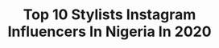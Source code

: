 ---
title: Top 10 Stylists Instagram Influencers In Nigeria In 2020
description: >-
  Find top stylists Instagram influencers in Nigeria in 2020. Most popular hashtags: #dontrushchallenge #quarantineedition #gainwithbundi #igkenya.
platform: Instagram
profiles:
  - username: "glamprince"
    fullname: >-
      snap/skype/twitter @glamprince
    location: "Nigeria"
    followers: 2114
    engagement: 1450
    commentsToLikes: 0.184028
    avatar: "https://scontent-lht6-1.cdninstagram.com/v/t51.2885-19/s320x320/55823689_2234327386829733_4884043526892945408_n.jpg?_nc_ht=scontent-lht6-1.cdninstagram.com&_nc_ohc=ucsAALjyHHAAX_Ent52&oh=c162baf3196c6a00a2f41e2a58a5a67f&oe=5EB9D96D"
    verified: false
    hashtags: "#skylounge, #abujafct, #ciroc, #bankheadentertainment"
  - username: "thestyle_architect"
    fullname: >-
      Maurice Sokari Jnr
    location: "Nigeria"
    followers: 17161
    engagement: 214
    commentsToLikes: 0.063592
    avatar: "https://scontent-lhr8-1.cdninstagram.com/v/t51.2885-19/s320x320/89046120_181882553255453_8851302550465413120_n.jpg?_nc_ht=scontent-lhr8-1.cdninstagram.com&_nc_ohc=13rYxTo8iNAAX-7ruiT&oh=781efc28ec526d6e82e45f3c2dc351fd&oe=5EBA2A47"
    verified: false
    hashtags: "#workmode, #gtbankfashionweekend2019, #gtbfashionweekend, #gtbfashionweekend2019"
  - username: "nosco_pearl"
    fullname: >-
      
    location: "Nigeria"
    followers: 31663
    engagement: 298
    commentsToLikes: 0.036716
    avatar: "https://scontent-lhr8-1.cdninstagram.com/v/t51.2885-19/s320x320/83917230_191381568890117_8606199014674661376_n.jpg?_nc_ht=scontent-lhr8-1.cdninstagram.com&_nc_ohc=TkoDJRvC2a0AX9P1gcy&oh=899efdda4c492483b84ef8ac1c5f5a1e&oe=5EB98052"
    verified: false
    hashtags: "#wcw, #happysunday, #adult, #bopdaddychallenge"
  - username: "uduak_"
    fullname: >-
      Temitope Uduak Betiku
    location: "Nigeria"
    followers: 6160
    engagement: 576
    commentsToLikes: 0.128879
    avatar: "https://scontent-lhr8-1.cdninstagram.com/v/t51.2885-19/s320x320/89272549_1247096538820065_759517721657344000_n.jpg?_nc_ht=scontent-lhr8-1.cdninstagram.com&_nc_ohc=_6NHDqKf-sYAX8GIru3&oh=4137a15779c01dc039f93d53297ffbf6&oe=5EBC5148"
    verified: false
    hashtags: "#archive2019, #thefelixcrowneffect, #justforfun, #amvca2020"
  - username: "wayeofficial"
    fullname: >-
      WAYE
    location: "Nigeria"
    followers: 41727
    engagement: 139
    commentsToLikes: 0.092790
    avatar: "https://scontent-ams4-1.cdninstagram.com/v/t51.2885-19/s320x320/84348991_648609072633754_7007049804085723136_n.jpg?_nc_ht=scontent-ams4-1.cdninstagram.com&_nc_ohc=o_wIVEwfNakAX-AHzcI&oh=d8a18d5b26ea712f83cfe61b87322425&oe=5E8012D0"
    verified: true
    hashtags: "#tiktok, #tiktokchallenge, #stylewaye, #dontrushchallenge"
  - username: "therealzamaniprynx"
    fullname: >-
      The real Zamani Prynx
    location: "Nigeria"
    followers: 26530
    engagement: 382
    commentsToLikes: 0.083568
    avatar: "https://scontent-lga3-1.cdninstagram.com/v/t51.2885-19/s320x320/84702221_1086193378386136_1040977915090567168_n.jpg?_nc_ht=scontent-lga3-1.cdninstagram.com&_nc_ohc=0jFqQDG4XM8AX9j7E6J&oh=49e8f7170ff5ca6672049fa6a9cf95ad&oe=5EBA7A01"
    verified: false
    hashtags: "#nigeria, #zalandostyle, #iamnairobian, #10over10"
  - username: "___joanah"
    fullname: >-
      Ifëōłûwå Pätñátšõń Öwôłäbï
    location: "Nigeria"
    followers: 2772
    engagement: 1040
    commentsToLikes: 0.074663
    avatar: "https://scontent-lhr8-1.cdninstagram.com/v/t51.2885-19/s320x320/91692671_163863294790754_1366230531376676864_n.jpg?_nc_ht=scontent-lhr8-1.cdninstagram.com&_nc_ohc=Vz231llGx88AX_MDFg3&oh=883e4b02e9f59ea9345779bb05fbaccb&oe=5EBD0635"
    verified: false
    hashtags: "#bts, #quarantineedition, #art, #quarantineedition"
  - username: "val.hilda"
    fullname: >-
      Val’hilda Agbaka🦩
    location: "Nigeria"
    followers: 10152
    engagement: 794
    commentsToLikes: 0.066777
    avatar: "https://scontent-lhr8-1.cdninstagram.com/v/t51.2885-19/s320x320/66139795_685428888570102_646720653419872256_n.jpg?_nc_ht=scontent-lhr8-1.cdninstagram.com&_nc_ohc=beB_ayiWwzEAX9graAR&oh=ffe93334c40029d6e4eb274c1b27f498&oe=5EB93CF1"
    verified: false
    hashtags: "#goodhair, #30thjanuary, #pictureoftheday, #sel"
  - username: "who_is_chynabee"
    fullname: >-
      Chyna Bee
    location: "Nigeria"
    followers: 43565
    engagement: 293
    commentsToLikes: 0.032588
    avatar: "https://scontent-ams4-1.cdninstagram.com/v/t51.2885-19/s320x320/13113810_920915764709489_1908025922_a.jpg?_nc_ht=scontent-ams4-1.cdninstagram.com&_nc_ohc=QltgxQplwnYAX9a9X-Q&oh=1540dc8b9816cc41f3e6b849c72680fc&oe=5EBBE800"
    verified: false
    hashtags: "#peace, #love, #birthdayallmonth, #selfish"
  - username: "kie_kie__"
    fullname: >-
      Bukunmi Adeaga-Ilori
    location: "Nigeria"
    followers: 156038
    engagement: 565
    commentsToLikes: 0.060458
    avatar: "https://scontent-lhr8-1.cdninstagram.com/v/t51.2885-19/s320x320/62590770_358074514851617_2065258749680943104_n.jpg?_nc_ht=scontent-lhr8-1.cdninstagram.com&_nc_ohc=yfJsAJXgpAwAX85yUuV&oh=3a017ee29afd029c94529b093fa9bfc8&oe=5EBB4F8E"
    verified: false
    hashtags: "#kiekietvproduction, #tfss, #workoutwithhim, #worship"
---